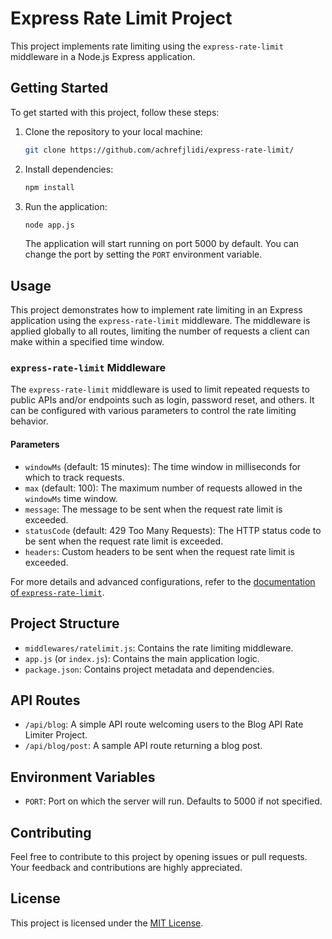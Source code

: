 # Express Rate Limit Project

This project implements rate limiting using the `express-rate-limit` middleware in a Node.js Express application.

## Getting Started

To get started with this project, follow these steps:

1. Clone the repository to your local machine:

   ```bash
   git clone https://github.com/achrefjlidi/express-rate-limit/
   ```

2. Install dependencies:

   ```bash
   npm install
   ```

3. Run the application:

   ```bash
   node app.js
   ```

   The application will start running on port 5000 by default. You can change the port by setting the `PORT` environment variable.

## Usage

This project demonstrates how to implement rate limiting in an Express application using the `express-rate-limit` middleware. The middleware is applied globally to all routes, limiting the number of requests a client can make within a specified time window.

### `express-rate-limit` Middleware

The `express-rate-limit` middleware is used to limit repeated requests to public APIs and/or endpoints such as login, password reset, and others. It can be configured with various parameters to control the rate limiting behavior.

#### Parameters

- `windowMs` (default: 15 minutes): The time window in milliseconds for which to track requests.
- `max` (default: 100): The maximum number of requests allowed in the `windowMs` time window.
- `message`: The message to be sent when the request rate limit is exceeded.
- `statusCode` (default: 429 Too Many Requests): The HTTP status code to be sent when the request rate limit is exceeded.
- `headers`: Custom headers to be sent when the request rate limit is exceeded.

For more details and advanced configurations, refer to the [documentation of `express-rate-limit`](https://www.npmjs.com/package/express-rate-limit).

## Project Structure

- `middlewares/ratelimit.js`: Contains the rate limiting middleware.
- `app.js` (or `index.js`): Contains the main application logic.
- `package.json`: Contains project metadata and dependencies.

## API Routes

- `/api/blog`: A simple API route welcoming users to the Blog API Rate Limiter Project.
- `/api/blog/post`: A sample API route returning a blog post.

## Environment Variables

- `PORT`: Port on which the server will run. Defaults to 5000 if not specified.

## Contributing

Feel free to contribute to this project by opening issues or pull requests. Your feedback and contributions are highly appreciated.

## License

This project is licensed under the [MIT License](LICENSE).
